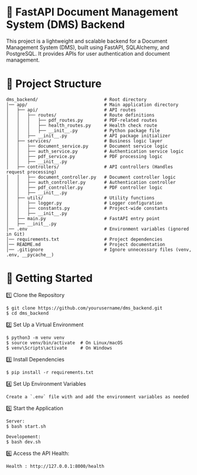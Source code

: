 # 📂 FastAPI Document Management System (DMS) Backend

This project is a lightweight and scalable backend for a Document Management System (DMS),
built using FastAPI, SQLAlchemy, and PostgreSQL. It provides APIs for user authentication 
and document management.

# 📌 Project Structure
```
dms_backend/                         # Root directory
│── app/                             # Main application directory
│   ├── api/                         # API routes
│   │   ├── routes/                  # Route definitions
│   │   │   ├── pdf_routes.py        # PDF-related routes
│   │   │   ├── health_routes.py     # Health check route
│   │   │   ├── __init__.py          # Python package file
│   │   ├── __init__.py              # API package initializer
│   ├── services/                    # Business logic layer
│   │   ├── document_service.py      # Document service logic
│   │   ├── auth_service.py          # Authentication service logic
│   │   ├── pdf_service.py           # PDF processing logic
│   │   ├── __init__.py
│   ├── controllers/                 # API controllers (Handles request processing)
│   │   ├── document_controller.py   # Document controller logic
│   │   ├── auth_controller.py       # Authentication controller
│   │   ├── pdf_controller.py        # PDF controller logic
│   │   ├── __init__.py
│   ├── utils/                       # Utility functions
│   │   ├── logger.py                # Logger configuration
│   │   ├── constants.py             # Project-wide constants
│   │   ├── __init__.py
│   ├── main.py                      # FastAPI entry point
│   ├── __init__.py
│── .env                             # Environment variables (ignored in Git)
│── requirements.txt                 # Project dependencies
│── README.md                        # Project documentation
│── .gitignore                       # Ignore unnecessary files (venv, .env, __pycache__)
```

# 🚀 Getting Started

 1️⃣ Clone the Repository
```
$ git clone https://github.com/yourusername/dms_backend.git
$ cd dms_backend
```
 2️⃣ Set Up a Virtual Environment
```
$ python3 -m venv venv
$ source venv/bin/activate  # On Linux/macOS
$ venv\Scripts\activate     # On Windows
```

3️⃣ Install Dependencies
```
$ pip install -r requirements.txt
```

 4️⃣ Set Up Environment Variables
```
Create a `.env` file with and add the environment variables as needed
```
 5️⃣ Start the Application
```
Server:
$ bash start.sh

Developement:
$ bash dev.sh

```


6️⃣ Access the API Health:
```
Health : http://127.0.0.1:8000/health
```
